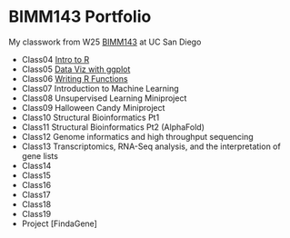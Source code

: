 # BIMM143 Portfolio

My classwork from W25 [BIMM143](https://bioboot.github.io/bimm143_W25/) at UC San Diego 

- Class04 [Intro to R]()
- Class05 [Data Viz with ggplot](https://github.com/jprych/BIMM143_GitHub/blob/main/Class5/Class5.pdf)
- Class06 [Writing R Functions](https://github.com/jprych/BIMM143_GitHub/blob/main/Class6/Class6/Class6.pdf)
- Class07 Introduction to Machine Learning
- Class08 Unsupervised Learning Miniproject
- Class09 Halloween Candy Miniproject
- Class10 Structural Bioinformatics Pt1
- Class11 Structural Bioinformatics Pt2 (AlphaFold)
- Class12 Genome informatics and high throughput sequencing
- Class13 Transcriptomics, RNA-Seq analysis, and the interpretation of gene lists
- Class14
- Class15
- Class16
- Class17
- Class18
- Class19
- Project [FindaGene]


